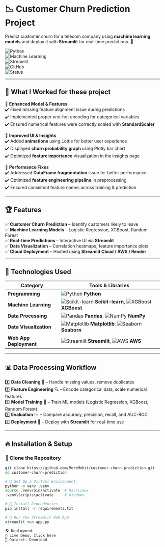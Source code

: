 # 📉 Customer Churn Prediction Project  

Predict customer churn for a telecom company using **machine learning models** and deploy it with **Streamlit** for real-time predictions. 🚀  

![Python](https://img.shields.io/badge/Python-3776AB?logo=python&logoColor=white)  
![Machine Learning](https://img.shields.io/badge/Machine%20Learning-%E2%9C%85-brightgreen)  
![Streamlit](https://img.shields.io/badge/Streamlit-FF4B4B?logo=streamlit&logoColor=white)  
![GitHub](https://img.shields.io/badge/GitHub-181717?logo=github&logoColor=white)  
![Status](https://img.shields.io/badge/Status-Active-brightgreen)  

---

## 🚀 What I Worked for these project  

📌 **Enhanced Model & Features**  
✔️ Fixed missing feature alignment issue during predictions  
✔️ Implemented proper one-hot encoding for categorical variables  
✔️ Ensured numerical features were correctly scaled with **StandardScaler**  

📌 **Improved UI & Insights**  
✔️ Added **animations** using Lottie for better user experience  
✔️ Displayed **churn probability graph** using Plotly bar chart  
✔️ Optimized **feature importance** visualization in the insights page  

📌 **Performance Fixes**  
✔️ Addressed **DataFrame fragmentation** issue for better performance  
✔️ Optimized **feature engineering pipeline** in preprocessing  
✔️ Ensured consistent feature names across training & prediction  

---

## 🏆 Features  
✅ **Customer Churn Prediction** – Identify customers likely to leave  
✅ **Machine Learning Models** – Logistic Regression, XGBoost, Random Forest  
✅ **Real-time Predictions** – Interactive UI via **Streamlit**  
✅ **Data Visualization** – Correlation heatmaps, feature importance plots  
✅ **Cloud Deployment** – Hosted using **Streamlit Cloud / AWS / Render**  

---

## 🚀 Technologies Used  

| **Category**            | **Tools & Libraries** |  
|-------------------------|----------------------|  
| **Programming**        | ![Python](https://img.shields.io/badge/Python-3776AB?logo=python&logoColor=white) **Python** |  
| **Machine Learning**   | ![Scikit-learn](https://img.shields.io/badge/Scikit--learn-F7931E?logo=scikit-learn&logoColor=white) **Scikit-learn**, ![XGBoost](https://img.shields.io/badge/XGBoost-EB3C00?logo=xgboost&logoColor=white) **XGBoost** |  
| **Data Processing**    | ![Pandas](https://img.shields.io/badge/Pandas-150458?logo=pandas&logoColor=white) **Pandas**, ![NumPy](https://img.shields.io/badge/NumPy-013243?logo=numpy&logoColor=white) **NumPy** |  
| **Data Visualization** | ![Matplotlib](https://img.shields.io/badge/Matplotlib-11557C?logo=matplotlib&logoColor=white) **Matplotlib**, ![Seaborn](https://img.shields.io/badge/Seaborn-3776AB?logo=python&logoColor=white) **Seaborn** |  
| **Web App Deployment** | ![Streamlit](https://img.shields.io/badge/Streamlit-FF4B4B?logo=streamlit&logoColor=white) **Streamlit**, ![AWS](https://img.shields.io/badge/AWS-232F3E?logo=amazon-aws&logoColor=white) **AWS** |  

---

## 📊 Data Processing Workflow  

1️⃣ **Data Cleaning** 🧹 – Handle missing values, remove duplicates  
2️⃣ **Feature Engineering** 🔍 – Encode categorical data, scale numerical features  
3️⃣ **Model Training** 🤖 – Train ML models (Logistic Regression, XGBoost, Random Forest)  
4️⃣ **Evaluation** 📉 – Compare accuracy, precision, recall, and AUC-ROC  
5️⃣ **Deployment** 🚀 – Deploy with **Streamlit** for real-time use  

---

## 🔥 Installation & Setup  

### 📌 Clone the Repository  
```sh
git clone https://github.com/MoreMohit/customer-churn-prediction.git
cd customer-churn-prediction

# 📌 Set Up a Virtual Environment
python -m venv .venv
source .venv/bin/activate  # Mac/Linux
.venv\Scripts\activate     # Windows

# 📌 Install Dependencies
pip install -r requirements.txt

# 📌 Run the Streamlit Web App
streamlit run app.py

🌎 Deployment
🚀 Live Demo: Click here
📂 Dataset: Download